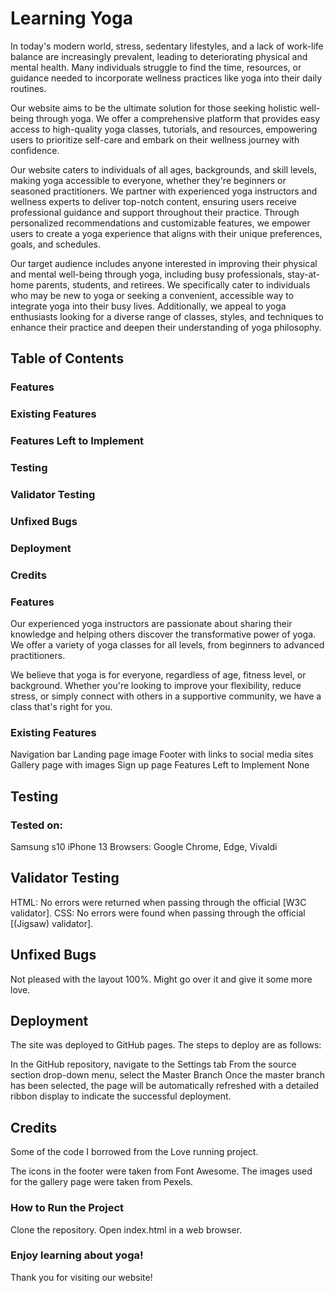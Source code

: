 # Learning Yoga


In today's modern world, stress, sedentary lifestyles, and a lack of work-life balance are increasingly prevalent, leading to deteriorating physical and mental health. Many individuals struggle to find the time, resources, or guidance needed to incorporate wellness practices like yoga into their daily routines.


Our website aims to be the ultimate solution for those seeking holistic well-being through yoga. We offer a comprehensive platform that provides easy access to high-quality yoga classes, tutorials, and resources, empowering users to prioritize self-care and embark on their wellness journey with confidence.


Our website caters to individuals of all ages, backgrounds, and skill levels, making yoga accessible to everyone, whether they're beginners or seasoned practitioners.
 We partner with experienced yoga instructors and wellness experts to deliver top-notch content, ensuring users receive professional guidance and support throughout their practice.
 Through personalized recommendations and customizable features, we empower users to create a yoga experience that aligns with their unique preferences, goals, and schedules.


Our target audience includes anyone interested in improving their physical and mental well-being through yoga, including busy professionals, stay-at-home parents, students, and retirees.
We specifically cater to individuals who may be new to yoga or seeking a convenient, accessible way to integrate yoga into their busy lives.
Additionally, we appeal to yoga enthusiasts looking for a diverse range of classes, styles, and techniques to enhance their practice and deepen their understanding of yoga philosophy.


## Table of Contents
### Features
### Existing Features
### Features Left to Implement
### Testing
### Validator Testing
### Unfixed Bugs
### Deployment
### Credits
### Features

Our experienced yoga instructors are passionate about sharing their knowledge and helping others discover the transformative power of yoga. We offer a variety of yoga classes for all levels, from beginners to advanced practitioners.

We believe that yoga is for everyone, regardless of age, fitness level, or background. Whether you're looking to improve your flexibility, reduce stress, or simply connect with others in a supportive community, we have a class that's right for you.

### Existing Features
Navigation bar
Landing page image
Footer with links to social media sites
Gallery page with images
Sign up page
Features Left to Implement
None

## Testing
### Tested on:

Samsung s10
iPhone 13
Browsers: Google Chrome, Edge, Vivaldi

## Validator Testing

HTML: No errors were returned when passing through the official [W3C validator].
CSS: No errors were found when passing through the official [(Jigsaw) validator].

## Unfixed Bugs

Not pleased with the layout 100%. Might go over it and give it some more love.

## Deployment
The site was deployed to GitHub pages. The steps to deploy are as follows:

In the GitHub repository, navigate to the Settings tab
From the source section drop-down menu, select the Master Branch
Once the master branch has been selected, the page will be automatically refreshed with a detailed ribbon display to indicate the successful deployment.


## Credits

Some of the code I borrowed from the Love running project.

The icons in the footer were taken from Font Awesome.
The images used for the gallery page were taken from Pexels.

### How to Run the Project

Clone the repository.
Open index.html in a web browser.

### Enjoy learning about yoga!

Thank you for visiting our website!
